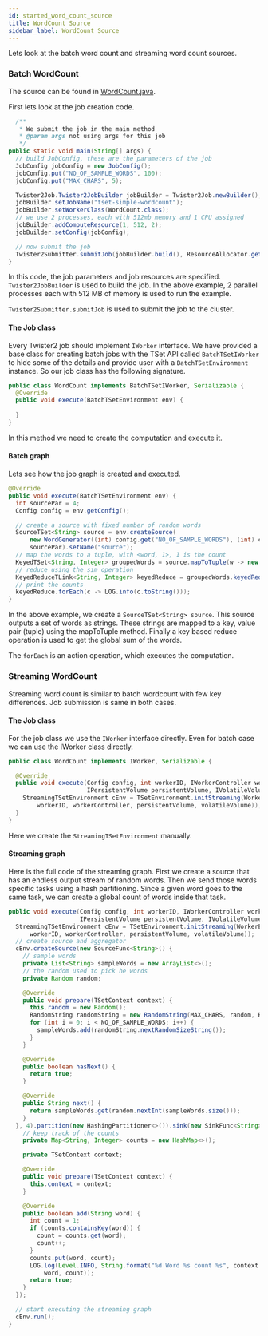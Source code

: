 ```yaml
---
id: started_word_count_source
title: WordCount Source  
sidebar_label: WordCount Source
---
```


Lets look at the batch word count and streaming word count sources.

### Batch WordCount

The source can be found in [WordCount.java](https://github.com/DSC-SPIDAL/twister2/blob/master/twister2/examples/src/java/edu/iu/dsc/tws/examples/batch/wordcount/tset/WordCount.java).

First lets look at the job creation code.

```java
  /**
   * We submit the job in the main method
   * @param args not using args for this job
   */
public static void main(String[] args) {
  // build JobConfig, these are the parameters of the job
  JobConfig jobConfig = new JobConfig();
  jobConfig.put("NO_OF_SAMPLE_WORDS", 100);
  jobConfig.put("MAX_CHARS", 5);

  Twister2Job.Twister2JobBuilder jobBuilder = Twister2Job.newBuilder();
  jobBuilder.setJobName("tset-simple-wordcount");
  jobBuilder.setWorkerClass(WordCount.class);
  // we use 2 processes, each with 512mb memory and 1 CPU assigned
  jobBuilder.addComputeResource(1, 512, 2);
  jobBuilder.setConfig(jobConfig);

  // now submit the job
  Twister2Submitter.submitJob(jobBuilder.build(), ResourceAllocator.getDefaultConfig());
}
```

In this code, the job parameters and job resources are specified. ```Twister2JobBuilder``` is used to
build the job. In the above example, 2 parallel processes each with 512 MB of memory is used to run
the example.

```Twister2Submitter.submitJob``` is used to submit the job to the cluster.

#### The Job class

Every Twister2 job should implement ```IWorker``` interface. We have provided a base class for creating
batch jobs with the TSet API called ```BatchTSetIWorker``` to hide some of the details and provide user with
a ```BatchTSetEnvironment``` instance. So our job class has the following signature.

```java
public class WordCount implements BatchTSetIWorker, Serializable {
  @Override
  public void execute(BatchTSetEnvironment env) {
    
  }
}
```

In this method we need to create the computation and execute it.

#### Batch graph

Lets see how the job graph is created and executed.

```java
@Override
public void execute(BatchTSetEnvironment env) {
  int sourcePar = 4;
  Config config = env.getConfig();

  // create a source with fixed number of random words
  SourceTSet<String> source = env.createSource(
      new WordGenerator((int) config.get("NO_OF_SAMPLE_WORDS"), (int) config.get("MAX_CHARS")),
      sourcePar).setName("source");
  // map the words to a tuple, with <word, 1>, 1 is the count
  KeyedTSet<String, Integer> groupedWords = source.mapToTuple(w -> new Tuple<>(w, 1));
  // reduce using the sim operation
  KeyedReduceTLink<String, Integer> keyedReduce = groupedWords.keyedReduce(Integer::sum);
  // print the counts
  keyedReduce.forEach(c -> LOG.info(c.toString()));
}
```

In the above example, we create a ```SourceTSet<String> source```. This source outputs a set of 
words as strings. These strings are mapped to a key, value pair (tuple) using the mapToTuple method.
Finally a key based reduce operation is used to get the global sum of the words.

The ```forEach``` is an action operation, which executes the computation.


### Streaming WordCount

Streaming word count is similar to batch wordcount with few key differences. Job submission is same
in both cases.

#### The Job class

For the job class we use the ```IWorker``` interface directly. Even for batch case we can use the 
IWorker class directly. 

```java
public class WordCount implements IWorker, Serializable {

  @Override
  public void execute(Config config, int workerID, IWorkerController workerController,
                      IPersistentVolume persistentVolume, IVolatileVolume volatileVolume) {
    StreamingTSetEnvironment cEnv = TSetEnvironment.initStreaming(WorkerEnvironment.init(config,
        workerID, workerController, persistentVolume, volatileVolume));
  }
}
```

Here we create the ```StreamingTSetEnvironment``` manually.

#### Streaming graph

Here is the full code of the streaming graph. First we create a source that has an endless output
stream of random words. Then we send those words specific tasks using a hash partitioning. 
Since a given word goes to the same task, we can create a global count of words inside that task.

```java
public void execute(Config config, int workerID, IWorkerController workerController,
                    IPersistentVolume persistentVolume, IVolatileVolume volatileVolume) {
  StreamingTSetEnvironment cEnv = TSetEnvironment.initStreaming(WorkerEnvironment.init(config,
      workerID, workerController, persistentVolume, volatileVolume));
  // create source and aggregator
  cEnv.createSource(new SourceFunc<String>() {
    // sample words
    private List<String> sampleWords = new ArrayList<>();
    // the random used to pick he words
    private Random random;

    @Override
    public void prepare(TSetContext context) {
      this.random = new Random();
      RandomString randomString = new RandomString(MAX_CHARS, random, RandomString.ALPHANUM);
      for (int i = 0; i < NO_OF_SAMPLE_WORDS; i++) {
        sampleWords.add(randomString.nextRandomSizeString());
      }
    }

    @Override
    public boolean hasNext() {
      return true;
    }

    @Override
    public String next() {
      return sampleWords.get(random.nextInt(sampleWords.size()));
    }
  }, 4).partition(new HashingPartitioner<>()).sink(new SinkFunc<String>() {
    // keep track of the counts
    private Map<String, Integer> counts = new HashMap<>();

    private TSetContext context;

    @Override
    public void prepare(TSetContext context) {
      this.context = context;
    }

    @Override
    public boolean add(String word) {
      int count = 1;
      if (counts.containsKey(word)) {
        count = counts.get(word);
        count++;
      }
      counts.put(word, count);
      LOG.log(Level.INFO, String.format("%d Word %s count %s", context.getIndex(),
          word, count));
      return true;
    }
  });

  // start executing the streaming graph
  cEnv.run();
}
```

